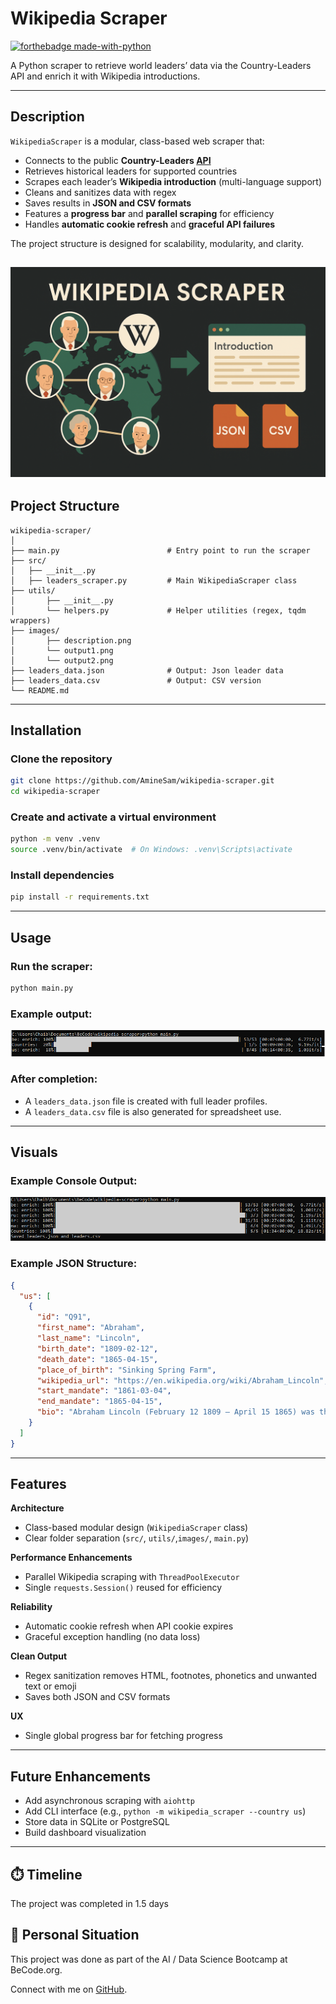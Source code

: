 # Wikipedia Scraper
[![forthebadge made-with-python](https://ForTheBadge.com/images/badges/made-with-python.svg)](https://www.python.org/)

A Python scraper to retrieve world leaders’ data via the Country-Leaders API and enrich it with Wikipedia introductions.


---

## Description  

`WikipediaScraper` is a modular, class-based web scraper that:  
- Connects to the public **Country-Leaders [API](https://country-leaders.onrender.com/docs)**  
- Retrieves historical leaders for supported countries  
- Scrapes each leader’s **Wikipedia introduction** (multi-language support)  
- Cleans and sanitizes data with regex  
- Saves results in **JSON and CSV formats**  
- Features a **progress bar** and **parallel scraping** for efficiency  
- Handles **automatic cookie refresh** and **graceful API failures**  

The project structure is designed for scalability, modularity, and clarity.

![alt text](<images/description.png?>)
---

## Project Structure  

```
wikipedia-scraper/
│
├── main.py                        # Entry point to run the scraper
├── src/
│   ├── __init__.py
│   ├── leaders_scraper.py         # Main WikipediaScraper class
├── utils/
│       ├── __init__.py
│       └── helpers.py             # Helper utilities (regex, tqdm wrappers)
├── images/
│       ├── description.png
│       └── output1.png
│       └── output2.png
├── leaders_data.json              # Output: Json leader data
├── leaders_data.csv               # Output: CSV version
└── README.md
```

---

## Installation  

### Clone the repository  
```bash
git clone https://github.com/AmineSam/wikipedia-scraper.git
cd wikipedia-scraper
```

### Create and activate a virtual environment  
```bash
python -m venv .venv
source .venv/bin/activate  # On Windows: .venv\Scripts\activate
```

### Install dependencies  
```bash
pip install -r requirements.txt
```

---

## Usage  

### Run the scraper:
```bash
python main.py
```

### Example output:

![alt text](images/output1.PNG)

### After completion:
- A `leaders_data.json` file is created with full leader profiles.
- A `leaders_data.csv` file is also generated for spreadsheet use.

---

## Visuals  

### Example Console Output:

![alt text](images/output2.PNG)

### Example JSON Structure:
```json
{
  "us": [
    {
      "id": "Q91",
      "first_name": "Abraham",
      "last_name": "Lincoln",
      "birth_date": "1809-02-12",
      "death_date": "1865-04-15",
      "place_of_birth": "Sinking Spring Farm",
      "wikipedia_url": "https://en.wikipedia.org/wiki/Abraham_Lincoln",
      "start_mandate": "1861-03-04",
      "end_mandate": "1865-04-15",
      "bio": "Abraham Lincoln (February 12 1809 – April 15 1865) was the 16th president of the United States serving from 1861 until his assassination in 1865. He led the United States through the American Civil War defeating the Confederate States and playing a major role in the abolition of slavery."
    }
  ]
}
```

---

## Features  

**Architecture**  
- Class-based modular design (`WikipediaScraper` class)  
- Clear folder separation (`src/`, `utils/`,`images/`, `main.py`)  

**Performance Enhancements**  
- Parallel Wikipedia scraping with `ThreadPoolExecutor`  
- Single `requests.Session()` reused for efficiency  

**Reliability**  
- Automatic cookie refresh when API cookie expires  
- Graceful exception handling (no data loss)  

**Clean Output**  
- Regex sanitization removes HTML, footnotes, phonetics and unwanted text or emoji 
- Saves both JSON and CSV formats  

**UX**  
- Single global progress bar for fetching progress  

---

## Future Enhancements  

- Add asynchronous scraping with `aiohttp`
- Add CLI interface (e.g., `python -m wikipedia_scraper --country us`)
- Store data in SQLite or PostgreSQL
- Build dashboard visualization

---
## ⏱️ Timeline

The project was completed in 1.5 days

## 📌 Personal Situation
This project was done as part of the AI / Data Science Bootcamp at BeCode.org. 

Connect with me on [GitHub](https://github.com/AmineSam).
